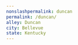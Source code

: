```yaml
---
﻿nonslashpermalink: duncan
permalink: /duncan/
alley: Duncan
city: Bellevue
state: Kentucky
---
```

